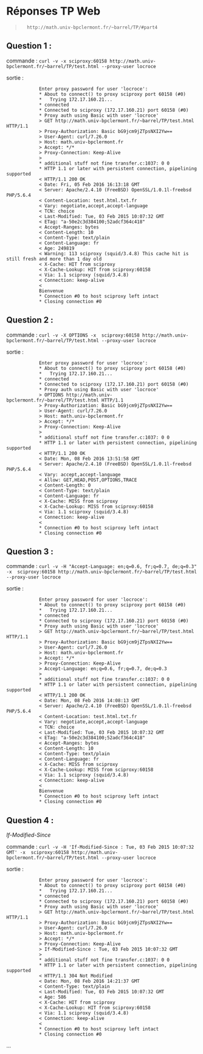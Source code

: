 # Réponses TP Web

>       http://math.univ-bpclermont.fr/~barrel/TP/#part4

## Question 1 :

commande : `curl -v -x sciproxy:60158 http://math.univ-bpclermont.fr/~barrel/TP/test.html --proxy-user locroce`

sortie :

                Enter proxy password for user 'locroce':
                * About to connect() to proxy sciproxy port 60158 (#0)
                *   Trying 172.17.160.21...
                * connected
                * Connected to sciproxy (172.17.160.21) port 60158 (#0)
                * Proxy auth using Basic with user 'locroce'
                > GET http://math.univ-bpclermont.fr/~barrel/TP/test.html HTTP/1.1
                > Proxy-Authorization: Basic bG9jcm9jZTpsNXI2Yw==
                > User-Agent: curl/7.26.0
                > Host: math.univ-bpclermont.fr
                > Accept: */*
                > Proxy-Connection: Keep-Alive
                >
                * additional stuff not fine transfer.c:1037: 0 0
                * HTTP 1.1 or later with persistent connection, pipelining supported
                < HTTP/1.1 200 OK
                < Date: Fri, 05 Feb 2016 16:13:18 GMT
                < Server: Apache/2.4.10 (FreeBSD) OpenSSL/1.0.1l-freebsd PHP/5.6.4
                < Content-Location: test.html.txt.fr
                < Vary: negotiate,accept,accept-language
                < TCN: choice
                < Last-Modified: Tue, 03 Feb 2015 10:07:32 GMT
                < ETag: "a-50e2c3d384100;52adcf364c418"
                < Accept-Ranges: bytes
                < Content-Length: 10
                < Content-Type: text/plain
                < Content-Language: fr
                < Age: 249819
                < Warning: 113 sciproxy (squid/3.4.8) This cache hit is still fresh and more than 1 day old
                < X-Cache: HIT from sciproxy
                < X-Cache-Lookup: HIT from sciproxy:60158
                < Via: 1.1 sciproxy (squid/3.4.8)
                < Connection: keep-alive
                <
                Bienvenue
                * Connection #0 to host sciproxy left intact
                * Closing connection #0

## Question 2 :

commande : `curl -v -X OPTIONS -x  sciproxy:60158 http://math.univ-bpclermont.fr/~barrel/TP/test.html --proxy-user locroce`

sortie :

                Enter proxy password for user 'locroce':
                * About to connect() to proxy sciproxy port 60158 (#0)
                *   Trying 172.17.160.21...
                * connected
                * Connected to sciproxy (172.17.160.21) port 60158 (#0)
                * Proxy auth using Basic with user 'locroce'
                > OPTIONS http://math.univ-bpclermont.fr/~barrel/TP/test.html HTTP/1.1
                > Proxy-Authorization: Basic bG9jcm9jZTpsNXI2Yw==
                > User-Agent: curl/7.26.0
                > Host: math.univ-bpclermont.fr
                > Accept: */*
                > Proxy-Connection: Keep-Alive
                >
                * additional stuff not fine transfer.c:1037: 0 0
                * HTTP 1.1 or later with persistent connection, pipelining supported
                < HTTP/1.1 200 OK
                < Date: Mon, 08 Feb 2016 13:51:58 GMT
                < Server: Apache/2.4.10 (FreeBSD) OpenSSL/1.0.1l-freebsd PHP/5.6.4
                < Vary: accept,accept-language
                < Allow: GET,HEAD,POST,OPTIONS,TRACE
                < Content-Length: 0
                < Content-Type: text/plain
                < Content-Language: fr
                < X-Cache: MISS from sciproxy
                < X-Cache-Lookup: MISS from sciproxy:60158
                < Via: 1.1 sciproxy (squid/3.4.8)
                < Connection: keep-alive
                <
                * Connection #0 to host sciproxy left intact
                * Closing connection #0

## Question 3 :

commande : `curl -v -H "Accept-Language: en;q=0.6, fr;q=0.7, de;q=0.3"  -x  sciproxy:60158 http://math.univ-bpclermont.fr/~barrel/TP/test.html --proxy-user locroce`

sortie :

                Enter proxy password for user 'locroce':
                * About to connect() to proxy sciproxy port 60158 (#0)
                *   Trying 172.17.160.21...
                * connected
                * Connected to sciproxy (172.17.160.21) port 60158 (#0)
                * Proxy auth using Basic with user 'locroce'
                > GET http://math.univ-bpclermont.fr/~barrel/TP/test.html HTTP/1.1
                > Proxy-Authorization: Basic bG9jcm9jZTpsNXI2Yw==
                > User-Agent: curl/7.26.0
                > Host: math.univ-bpclermont.fr
                > Accept: */*
                > Proxy-Connection: Keep-Alive
                > Accept-Language: en;q=0.6, fr;q=0.7, de;q=0.3
                >
                * additional stuff not fine transfer.c:1037: 0 0
                * HTTP 1.1 or later with persistent connection, pipelining supported
                < HTTP/1.1 200 OK
                < Date: Mon, 08 Feb 2016 14:08:13 GMT
                < Server: Apache/2.4.10 (FreeBSD) OpenSSL/1.0.1l-freebsd PHP/5.6.4
                < Content-Location: test.html.txt.fr
                < Vary: negotiate,accept,accept-language
                < TCN: choice
                < Last-Modified: Tue, 03 Feb 2015 10:07:32 GMT
                < ETag: "a-50e2c3d384100;52adcf364c418"
                < Accept-Ranges: bytes
                < Content-Length: 10
                < Content-Type: text/plain
                < Content-Language: fr
                < X-Cache: MISS from sciproxy
                < X-Cache-Lookup: MISS from sciproxy:60158
                < Via: 1.1 sciproxy (squid/3.4.8)
                < Connection: keep-alive
                <
                Bienvenue
                * Connection #0 to host sciproxy left intact
                * Closing connection #0

## Question 4 :

*If-Modified-Since*

commande : `curl -v -H 'If-Modified-Since : Tue, 03 Feb 2015 10:07:32 GMT' -x  sciproxy:60158 http://math.univ-bpclermont.fr/~barrel/TP/test.html --proxy-user locroce`

sortie :

                Enter proxy password for user 'locroce':
                * About to connect() to proxy sciproxy port 60158 (#0)
                *   Trying 172.17.160.21...
                * connected
                * Connected to sciproxy (172.17.160.21) port 60158 (#0)
                * Proxy auth using Basic with user 'locroce'
                > GET http://math.univ-bpclermont.fr/~barrel/TP/test.html HTTP/1.1
                > Proxy-Authorization: Basic bG9jcm9jZTpsNXI2Yw==
                > User-Agent: curl/7.26.0
                > Host: math.univ-bpclermont.fr
                > Accept: */*
                > Proxy-Connection: Keep-Alive
                > If-Modified-Since : Tue, 03 Feb 2015 10:07:32 GMT
                >
                * additional stuff not fine transfer.c:1037: 0 0
                * HTTP 1.1 or later with persistent connection, pipelining supported
                < HTTP/1.1 304 Not Modified
                < Date: Mon, 08 Feb 2016 14:21:37 GMT
                < Content-Type: text/plain
                < Last-Modified: Tue, 03 Feb 2015 10:07:32 GMT
                < Age: 586
                < X-Cache: HIT from sciproxy
                < X-Cache-Lookup: HIT from sciproxy:60158
                < Via: 1.1 sciproxy (squid/3.4.8)
                < Connection: keep-alive
                <
                * Connection #0 to host sciproxy left intact
                * Closing connection #0

...